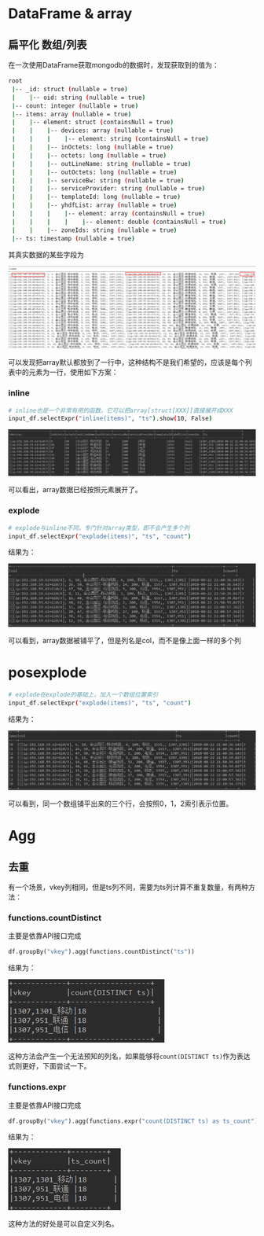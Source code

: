 

# DataFrame & array

## 扁平化 数组/列表

在一次使用DataFrame获取mongodb的数据时，发现获取到的值为：

```sh
root
 |-- _id: struct (nullable = true)
 |    |-- oid: string (nullable = true)
 |-- count: integer (nullable = true)
 |-- items: array (nullable = true)
 |    |-- element: struct (containsNull = true)
 |    |    |-- devices: array (nullable = true)
 |    |    |    |-- element: string (containsNull = true)
 |    |    |-- inOctets: long (nullable = true)
 |    |    |-- octets: long (nullable = true)
 |    |    |-- outLineName: string (nullable = true)
 |    |    |-- outOctets: long (nullable = true)
 |    |    |-- serviceBw: string (nullable = true)
 |    |    |-- serviceProvider: string (nullable = true)
 |    |    |-- templateId: long (nullable = true)
 |    |    |-- yhdfList: array (nullable = true)
 |    |    |    |-- element: array (containsNull = true)
 |    |    |    |    |-- element: double (containsNull = true)
 |    |    |-- zoneIds: string (nullable = true)
 |-- ts: timestamp (nullable = true)
```

其真实数据的某些字段为

![1536753935648](assets/1536753935648.png)

可以发现把array默认都放到了一行中，这种结构不是我们希望的，应该是每个列表中的元素为一行，使用如下方案：

### inline

```sh
# inline也是一个非常有用的函数，它可以把array[struct[XXX]]直接展开成XXX
input_df.selectExpr("inline(items)", "ts").show(10, False)
```

![1536754052219](assets/1536754052219.png)

可以看出，array数据已经按照元素展开了。

### explode

```sh
# explode与inline不同，专门针对array类型，即不会产生多个列
input_df.selectExpr("explode(items)", "ts", "count")
```

结果为：

![1536755219033](assets/1536755219033.png)

可以看到，array数据被铺平了，但是列名是col，而不是像上面一样的多个列

# posexplode

```sh
# explode在explode的基础上，加入一个数组位置索引
input_df.selectExpr("explode(items)", "ts", "count")
```

结果为：

![1536755351700](assets/1536755351700.png)

可以看到，同一个数组铺平出来的三个行，会按照0，1，2索引表示位置。

# Agg

## 去重

有一个场景，vkey列相同，但是ts列不同，需要为ts列计算不重复数量，有两种方法：

### functions.countDistinct

主要是依靠API接口完成

```python
df.groupBy("vkey").agg(functions.countDistinct("ts"))
```

结果为：

![1536760082841](assets/1536760082841.png)

这种方法会产生一个无法预知的列名，如果能够将`count(DISTINCT ts)`作为表达式则更好，下面尝试一下。

### functions.expr

主要是依靠API接口完成

```python
df.groupBy("vkey").agg(functions.expr("count(DISTINCT ts) as ts_count"))
```

结果为：

![1536760026049](assets/1536760026049.png)

这种方法的好处是可以自定义列名。